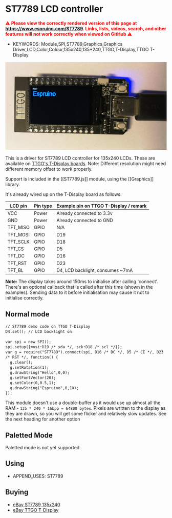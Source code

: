 <!--- Copyright (c) 2013 Gordon Williams, Pur3 Ltd. See the file LICENSE for copying permission. -->
ST7789 LCD controller
=====================

<span style="color:red">:warning: **Please view the correctly rendered version of this page at https://www.espruino.com/ST7789. Links, lists, videos, search, and other features will not work correctly when viewed on GitHub** :warning:</span>


* KEYWORDS: Module,SPI,ST7789,Graphics,Graphics Driver,LCD,Color,Colour,135x240,135*240,TTGO,T-Display,TTGO T-Display

![ST7789 LCD module](ST7789/ST7789_module.jpg)

This is a driver for ST7789 LCD controller for 135x240 LCDs. These are available on [TTGO's T-Display boards](https://github.com/Xinyuan-LilyGO/TTGO-T-Display). Note: Different resolution might need different memory offset to work properly.

Support is included in the [[ST7789.js]] module, using the [[Graphics]] library.

It's already wired up on the T-Display board as follows:

| LCD pin  | Pin type | Example pin on TTGO T-Display / remark |
|----------|----------|----------------------------------------|
| VCC      | Power    | Already connected to 3.3v              |
| GND      | Power    | Already connected to GND               |
| TFT_MISO | GPIO     | N/A                                    |
| TFT_MOSI | GPIO     | D19                                    |
| TFT_SCLK | GPIO     | D18                                    |
| TFT_CS   | GPIO     | D5                                     |
| TFT_DC   | GPIO     | D16                                    |
| TFT_RST  | GPIO     | D23                                    |
| TFT_BL   | GPIO     | D4, LCD backlight, consumes ~7mA       |


**Note:** The display takes around 150ms to initialise after calling 'connect'. There's an optional callback that is called after this time (shown in the examples). Sending data to it before initialisation may cause it not to initialise correctly.


Normal mode
-----------

```
// ST7789 demo code on TTGO T-Display
D4.set(); // LCD backlight on

var spi = new SPI();
spi.setup({mosi:D19 /* sda */, sck:D18 /* scl */});
var g = require("ST7789").connect(spi, D16 /* DC */, D5 /* CE */, D23 /* RST */, function() {
  g.clear();
  g.setRotation(1);
  g.drawString("Hello",0,0);
  g.setFontVector(20);
  g.setColor(0,0.5,1);
  g.drawString("Espruino",0,10);
});
```

This module doesn't use a double-buffer as it would use up almost all the RAM - `135 * 240 * 16bpp = 64800 bytes`. Pixels are written to the display as they are drawn, so you will get some flicker and relatively slow updates. See the next heading for another option

Paletted Mode
-------------
Paletted mode is not yet supported

Using 
-----

* APPEND_USES: ST7789

Buying
-----

* [eBay ST7789 135x240](http://www.ebay.com/sch/i.html?_nkw=ST7789+135x240)
* [eBay TTGO T-Display](http://www.ebay.com/sch/i.html?_nkw=TTGO+T-Display)

